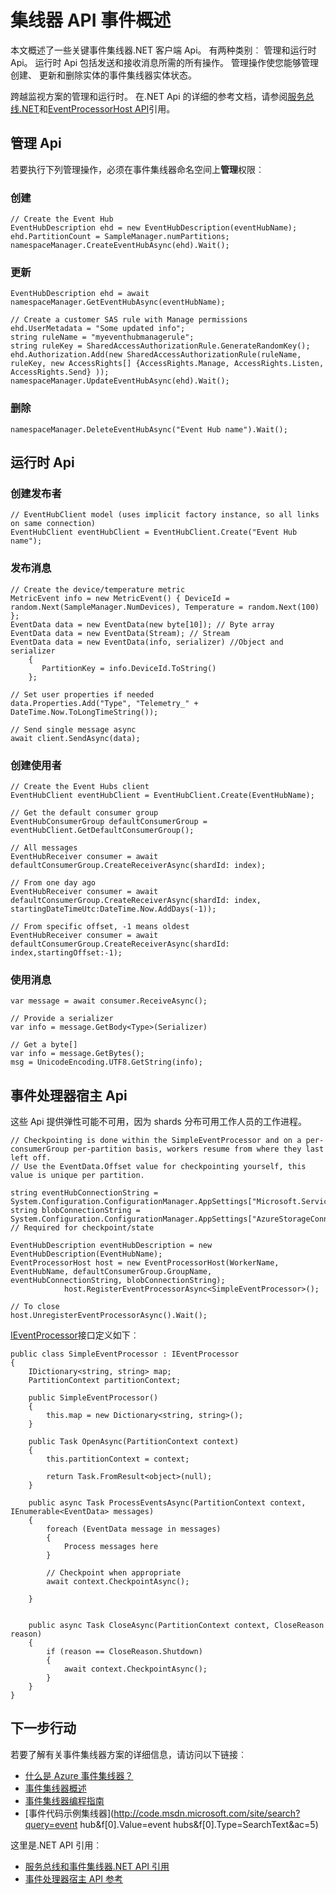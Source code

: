 <properties 
    pageTitle="Azure 事件集线器 Api 的概述 |Microsoft Azure"
    description="总结了一些关键事件集线器.NET 客户端 Api。"
    services="event-hubs"
    documentationCenter="na"
    authors="sethmanheim"
    manager="timlt"
    editor="" />
<tags 
    ms.service="event-hubs"
    ms.devlang="dotnet"
    ms.topic="article"
    ms.tgt_pltfrm="na"
    ms.workload="na"
    ms.date="08/16/2016"
    ms.author="sethm" />

# <a name="event-hubs-api-overview"></a>集线器 API 事件概述

本文概述了一些关键事件集线器.NET 客户端 Api。 有两种类别︰ 管理和运行时 Api。 运行时 Api 包括发送和接收消息所需的所有操作。 管理操作使您能够管理创建、 更新和删除实体的事件集线器实体状态。

跨越监视方案的管理和运行时。 在.NET Api 的详细的参考文档，请参阅[服务总线.NET](https://msdn.microsoft.com/library/azure/mt419900.aspx)和[EventProcessorHost API](https://msdn.microsoft.com/library/azure/mt445521.aspx)引用。

## <a name="management-apis"></a>管理 Api

若要执行下列管理操作，必须在事件集线器命名空间上**管理**权限︰

### <a name="create"></a>创建

```
// Create the Event Hub
EventHubDescription ehd = new EventHubDescription(eventHubName);
ehd.PartitionCount = SampleManager.numPartitions;
namespaceManager.CreateEventHubAsync(ehd).Wait();
```

### <a name="update"></a>更新

```
EventHubDescription ehd = await namespaceManager.GetEventHubAsync(eventHubName);

// Create a customer SAS rule with Manage permissions
ehd.UserMetadata = "Some updated info";
string ruleName = "myeventhubmanagerule";
string ruleKey = SharedAccessAuthorizationRule.GenerateRandomKey();
ehd.Authorization.Add(new SharedAccessAuthorizationRule(ruleName, ruleKey, new AccessRights[] {AccessRights.Manage, AccessRights.Listen, AccessRights.Send} )); 
namespaceManager.UpdateEventHubAsync(ehd).Wait();
```

### <a name="delete"></a>删除

```
namespaceManager.DeleteEventHubAsync("Event Hub name").Wait();
```

## <a name="run-time-apis"></a>运行时 Api

### <a name="create-publisher"></a>创建发布者

```
// EventHubClient model (uses implicit factory instance, so all links on same connection)
EventHubClient eventHubClient = EventHubClient.Create("Event Hub name");
```

### <a name="publish-message"></a>发布消息

```
// Create the device/temperature metric
MetricEvent info = new MetricEvent() { DeviceId = random.Next(SampleManager.NumDevices), Temperature = random.Next(100) };
EventData data = new EventData(new byte[10]); // Byte array
EventData data = new EventData(Stream); // Stream 
EventData data = new EventData(info, serializer) //Object and serializer 
    {
       PartitionKey = info.DeviceId.ToString()
    };

// Set user properties if needed
data.Properties.Add("Type", "Telemetry_" + DateTime.Now.ToLongTimeString());

// Send single message async
await client.SendAsync(data);
```

### <a name="create-consumer"></a>创建使用者

```
// Create the Event Hubs client
EventHubClient eventHubClient = EventHubClient.Create(EventHubName);

// Get the default consumer group
EventHubConsumerGroup defaultConsumerGroup = eventHubClient.GetDefaultConsumerGroup();

// All messages
EventHubReceiver consumer = await defaultConsumerGroup.CreateReceiverAsync(shardId: index);

// From one day ago
EventHubReceiver consumer = await defaultConsumerGroup.CreateReceiverAsync(shardId: index, startingDateTimeUtc:DateTime.Now.AddDays(-1));
                        
// From specific offset, -1 means oldest
EventHubReceiver consumer = await defaultConsumerGroup.CreateReceiverAsync(shardId: index,startingOffset:-1); 
```

### <a name="consume-message"></a>使用消息

```
var message = await consumer.ReceiveAsync();

// Provide a serializer
var info = message.GetBody<Type>(Serializer)
                                    
// Get a byte[]
var info = message.GetBytes(); 
msg = UnicodeEncoding.UTF8.GetString(info);
```

## <a name="event-processor-host-apis"></a>事件处理器宿主 Api

这些 Api 提供弹性可能不可用，因为 shards 分布可用工作人员的工作进程。

```
// Checkpointing is done within the SimpleEventProcessor and on a per-consumerGroup per-partition basis, workers resume from where they last left off.
// Use the EventData.Offset value for checkpointing yourself, this value is unique per partition.

string eventHubConnectionString = System.Configuration.ConfigurationManager.AppSettings["Microsoft.ServiceBus.ConnectionString"];
string blobConnectionString = System.Configuration.ConfigurationManager.AppSettings["AzureStorageConnectionString"]; // Required for checkpoint/state

EventHubDescription eventHubDescription = new EventHubDescription(EventHubName);
EventProcessorHost host = new EventProcessorHost(WorkerName, EventHubName, defaultConsumerGroup.GroupName, eventHubConnectionString, blobConnectionString);
            host.RegisterEventProcessorAsync<SimpleEventProcessor>();

// To close
host.UnregisterEventProcessorAsync().Wait();   
```

[IEventProcessor](https://msdn.microsoft.com/library/azure/microsoft.servicebus.messaging.ieventprocessor.aspx)接口定义如下︰

```
public class SimpleEventProcessor : IEventProcessor
{
    IDictionary<string, string> map;
    PartitionContext partitionContext;

    public SimpleEventProcessor()
    {
        this.map = new Dictionary<string, string>();
    }

    public Task OpenAsync(PartitionContext context)
    {
        this.partitionContext = context;

        return Task.FromResult<object>(null);
    }

    public async Task ProcessEventsAsync(PartitionContext context, IEnumerable<EventData> messages)
    {
        foreach (EventData message in messages)
        {
            Process messages here
        }
        
        // Checkpoint when appropriate
        await context.CheckpointAsync();

    }


    public async Task CloseAsync(PartitionContext context, CloseReason reason)
    {
        if (reason == CloseReason.Shutdown)
        {
            await context.CheckpointAsync();
        }
    }
}
```

## <a name="next-steps"></a>下一步行动

若要了解有关事件集线器方案的详细信息，请访问以下链接︰

- [什么是 Azure 事件集线器？](event-hubs-what-is-event-hubs.md)
- [事件集线器概述](event-hubs-overview.md)
- [事件集线器编程指南](event-hubs-programming-guide.md)
- [事件代码示例集线器](http://code.msdn.microsoft.com/site/search?query=event hub&f[0].Value=event hubs&f[0].Type=SearchText&ac=5)

这里是.NET API 引用︰

- [服务总线和事件集线器.NET API 引用](https://msdn.microsoft.com/library/azure/mt419900.aspx)
- [事件处理器宿主 API 参考](https://msdn.microsoft.com/library/azure/mt445521.aspx)
